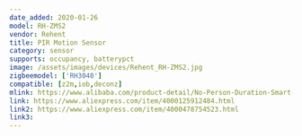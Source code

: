 ```yaml
---
date_added: 2020-01-26
model: RH-ZMS2
vendor: Rehent
title: PIR Motion Sensor
category: sensor
supports: occupancy, batterypct
image: /assets/images/devices/Rehent_RH-ZMS2.jpg
zigbeemodel: ['RH3040']
compatible: [z2m,iob,deconz]
mlink: https://www.alibaba.com/product-detail/No-Person-Duration-Smart-Motion-Detection_62414750797.html
link: https://www.aliexpress.com/item/4000125912484.html
link2: https://www.aliexpress.com/item/4000478754523.html
link3: 
---
```

